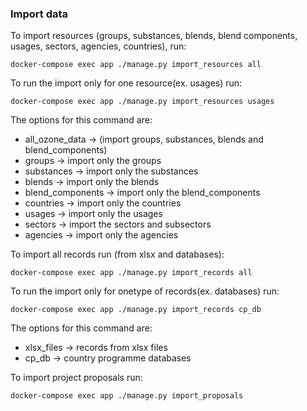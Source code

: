 ### Import data
To import resources (groups, substances, blends, blend components, usages, 
    sectors, agencies, countries), run:
```shell
docker-compose exec app ./manage.py import_resources all
```

To run the import only for one resource(ex. usages) run:
```shell
docker-compose exec app ./manage.py import_resources usages
```
The options for this command are:
- all_ozone_data -> (import groups, substances, blends and blend_components)
- groups -> import only the groups
- substances -> import only the substances
- blends -> import only the blends
- blend_components -> import only the blend_components
- countries -> import only the countries
- usages -> import only the usages
- sectors -> import the sectors and subsectors
- agencies -> import only the agencies

To import all records run (from xlsx and databases):
```shell
docker-compose exec app ./manage.py import_records all
```

To run the import only for onetype of records(ex. databases) run:
```shell
docker-compose exec app ./manage.py import_records cp_db
```
The options for this command are:
- xlsx_files -> records from xlsx files
- cp_db -> country programme databases

To import project proposals run:
```shell
docker-compose exec app ./manage.py import_proposals
```